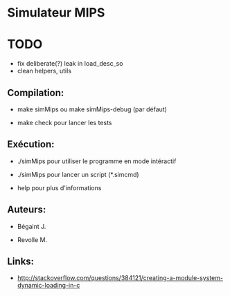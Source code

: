 Simulateur MIPS
===============

TODO
====

* fix deliberate(?) leak in load_desc_so
* clean helpers, utils

Compilation:
------------

* make simMips ou make simMips-debug (par défaut)

* make check pour lancer les tests


Exécution:
----------

* ./simMips pour utiliser le programme en mode intéractif

* ./simMips <filename> pour lancer un script (*.simcmd)

* help pour plus d'informations


Auteurs:
--------

* Bégaint J.

* Revolle M.

Links:
------

* http://stackoverflow.com/questions/384121/creating-a-module-system-dynamic-loading-in-c

